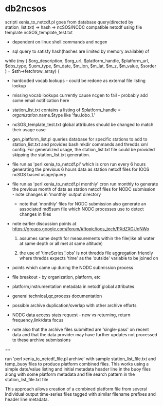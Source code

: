db2ncsos
========

scripti xenia_to_netcdf.pl goes from database query(directed by station_list.txt) -> hash -> ncSOS/NODC compatible netcdf using file template ncSOS_template_test.txt

- dependent on linux shell commands and ncgen

- sql query to satisfy hash(hashes are limited by memory available) of 

while (my (
    $org_description,
    $org_url,
    $platform_handle,
    $platform_url,
    $obs_type,
    $uom_type,
    $m_date,
    $m_lon,
    $m_lat,
    $m_z,
    $m_value,
    $sorder
  ) = $sth->fetchrow_array) {

- hardcoded vocab lookups - could be redone as external file listing lookup
- missing vocab lookups currently cause ncgen to fail - probably add some email notification here

- station_list.txt contains a listing of $platform_handle = $organization.$name.$type like 'fau.lobo_1.'

- ncSOS_template_test.txt global attributes should be changed to match their usage case

- gen_platform_list.pl queries database for specific stations to add to station_list.txt and provides bash mkdir commands and thredds xml config.  For generalized usage, the station_list.txt file could be provided skipping the station_list.txt generation.

- file run as 'perl xenia_to_netcdf.pl' which is cron run every 6 hours generating the previous 6 hours data as station netcdf files for IOOS ncSOS based usage/query

- file run as 'perl xenia_to_netcdf.pl monthly' cron run monthly to generate the previous month of data as station netcdf files for NODC submission - note changes in 'monthly' output directory
  - note that 'monthly' files for NODC submission also generate an associated md5sum file which NODC processes use to detect changes in files

- note earlier discussion points at https://groups.google.com/forum/#!topic/ioos_tech/PXdZXGUqNWo

  1. assumes same depth for measurements within the file(like all water at same depth or all met at same altitude)

  2. the use of 'timeSeries','obs' is not thredds file aggregation friendly where thredds expects 'time' as the 'outside' variable to be joined on

- points which came up during the NODC submission process
 - file breakout - by organization, platform, etc
 - platform,instrumentation metadata in netcdf global attributes
 - general technical,qc,process documentation 
 - possible archive duplication/overlap with other archive efforts
 - NODC data access stats request - new vs returning, return frequency,link/data focus
 - note also that the archive files submitted are 'single-pass' on recent data and that the data provider may have further updates not processed to these archive submissions

==

run 'perl xenia_to_netcdf_file.pl archive' with sample station_list_file.txt and temp_buoy files to produce platform combined files.  This works using a simple date/value listing and initial metadata header line in the buoy files along with some platform metadata and file search pattern in the station_list_file.txt file

This approach allows creation of a combined platform file from several individual output time-series files tagged with similar filename prefixes and header line metadata.


